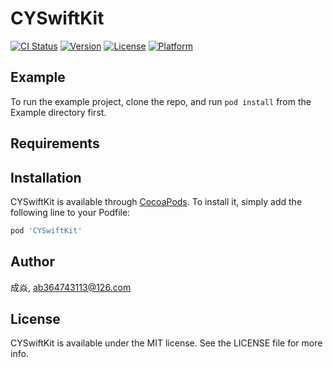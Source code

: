 # CYSwiftKit

[![CI Status](https://img.shields.io/travis/成焱/CYSwiftKit.svg?style=flat)](https://travis-ci.org/成焱/CYSwiftKit)
[![Version](https://img.shields.io/cocoapods/v/CYSwiftKit.svg?style=flat)](https://cocoapods.org/pods/CYSwiftKit)
[![License](https://img.shields.io/cocoapods/l/CYSwiftKit.svg?style=flat)](https://cocoapods.org/pods/CYSwiftKit)
[![Platform](https://img.shields.io/cocoapods/p/CYSwiftKit.svg?style=flat)](https://cocoapods.org/pods/CYSwiftKit)

## Example

To run the example project, clone the repo, and run `pod install` from the Example directory first.

## Requirements

## Installation

CYSwiftKit is available through [CocoaPods](https://cocoapods.org). To install
it, simply add the following line to your Podfile:

```ruby
pod 'CYSwiftKit'
```

## Author

成焱, ab364743113@126.com

## License

CYSwiftKit is available under the MIT license. See the LICENSE file for more info.
